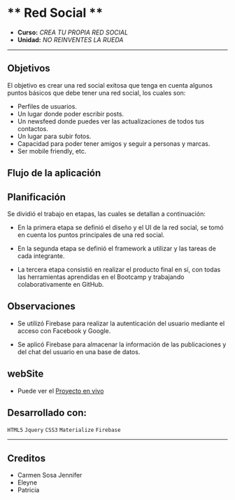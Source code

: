 ﻿# ** Red Social **
* **Curso:** _CREA TU PROPIA RED SOCIAL_
* **Unidad:** _NO REINVENTES LA RUEDA_

***
## Objetivos

El objetivo es crear una red social exitosa que tenga en cuenta algunos puntos básicos que debe tener una red social, los cuales son:

+ Perfiles de usuarios.
+ Un lugar donde poder escribir posts.
+ Un newsfeed donde puedes ver las actualizaciones de todos tus contactos.
+ Un lugar para subir fotos.
+ Capacidad para poder tener amigos y seguir a personas y marcas.
+ Ser mobile friendly, etc.

## Flujo de la aplicación

## Planificación

Se dividió el trabajo en etapas, las cuales se detallan a continuación:

+ En la primera etapa se definió el diseño y el UI de la red social, se tomó en cuenta los puntos principales de una red social.

+ En la segunda etapa se definió el framework a utilizar y las tareas de cada integrante.

+ La tercera etapa consistió en realizar el producto final en sí, con todas las herramientas aprendidas en el Bootcamp y trabajando colaborativamente en GitHub. 

## Observaciones

+ Se utilizó Firebase para realizar la autenticación del usuario mediante el acceso con Facebook y Google.

+ Se aplicó Firebase para almacenar la información de las publicaciones y del chat del usuario en una base de datos.

## webSite
* Puede ver el [Proyecto en vivo](https://jennifercarmen.github.io/RED-SOCIAL/)

## Desarrollado con:

`HTML5` `Jquery` `CSS3` `Materialize` `Firebase`

***

## Creditos
* Carmen Sosa Jennifer
* Eleyne
* Patricia
